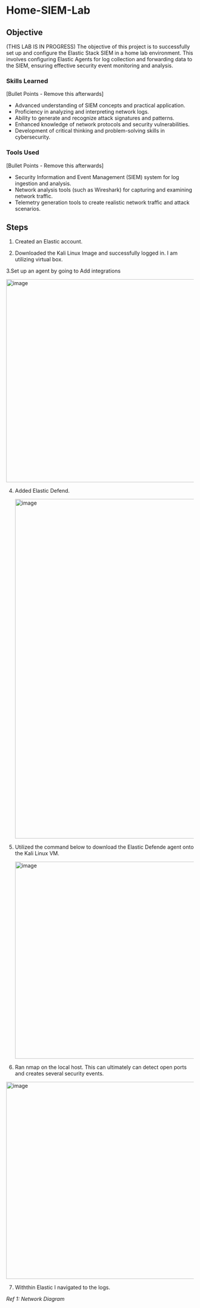 # Home-SIEM-Lab

## Objective

(THIS LAB IS IN PROGRESS) The objective of this project is to successfully set up and configure the Elastic Stack SIEM in a home lab environment. This involves configuring Elastic Agents for log collection and forwarding data to the SIEM, ensuring effective security event monitoring and analysis.

### Skills Learned
[Bullet Points - Remove this afterwards]

- Advanced understanding of SIEM concepts and practical application.
- Proficiency in analyzing and interpreting network logs.
- Ability to generate and recognize attack signatures and patterns.
- Enhanced knowledge of network protocols and security vulnerabilities.
- Development of critical thinking and problem-solving skills in cybersecurity.

### Tools Used
[Bullet Points - Remove this afterwards]

- Security Information and Event Management (SIEM) system for log ingestion and analysis.
- Network analysis tools (such as Wireshark) for capturing and examining network traffic.
- Telemetry generation tools to create realistic network traffic and attack scenarios.

## Steps
1. Created an Elastic account.

2. Downloaded the Kali Linux Image and successfully logged in. I am utilizing virtual box.

3.Set up an agent by going to Add integrations

<img width="546" alt="image" src="https://github.com/user-attachments/assets/df61cd5b-06c1-48d7-8391-19123f3a466e">

4. Added Elastic Defend.

   <img width="913" alt="image" src="https://github.com/user-attachments/assets/93d5972f-a838-45b9-8392-6c97cdfa1fea">

5. Utilized the command below to download the Elastic Defende agent onto the Kali Linux VM.

   <img width="530" alt="image" src="https://github.com/user-attachments/assets/f45786a8-dafe-428a-b048-49caa47a89f5">

6. Ran nmap on the local host. This can ultimately can detect open ports and creates several security events.

<img width="530" alt="image" src="https://github.com/user-attachments/assets/11d5cf70-d276-42a0-bae4-162e0c72360c">

7. Withthin Elastic I navigated to the logs.









*Ref 1: Network Diagram*

